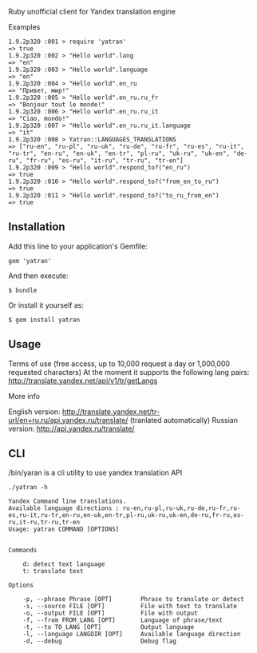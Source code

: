 Ruby unofficial client for Yandex translation engine


Examples


    1.9.2p320 :001 > require 'yatran'
    => true
    1.9.2p320 :002 > "Hello world".lang
    => "en"
    1.9.2p320 :003 > "Hello world".language
    => "en"
    1.9.2p320 :004 > "Hello world".en_ru
    => "Привет, мир!"
    1.9.2p320 :005 > "Hello world".en_ru.ru_fr
    => "Bonjour tout le monde!"
    1.9.2p320 :006 > "Hello world".en_ru.ru_it
    => "Ciao, mondo!"
    1.9.2p320 :007 > "Hello world".en_ru.ru_it.language
    => "it"
    1.9.2p320 :008 > Yatran::LANGUAGES_TRANSLATIONS
    => ["ru-en", "ru-pl", "ru-uk", "ru-de", "ru-fr", "ru-es", "ru-it", "ru-tr", "en-ru", "en-uk", "en-tr", "pl-ru", "uk-ru", "uk-en", "de-ru", "fr-ru", "es-ru", "it-ru", "tr-ru", "tr-en"]
    1.9.2p320 :009 > "Hello world".respond_to?("en_ru")
    => true
    1.9.2p320 :010 > "Hello world".respond_to?("from_en_to_ru")
    => true
    1.9.2p320 :011 > "Hello world".respond_to?("to_ru_from_en")
    => true




## Installation

Add this line to your application's Gemfile:

    gem 'yatran'

And then execute:

    $ bundle

Or install it yourself as:

    $ gem install yatran

## Usage

 Terms of use (free access, up to 10,000 request a day or 1,000,000 requested characters)
 At the moment it supports the following lang pairs:
 http://translate.yandex.net/api/v1/tr/getLangs

 More info

 English version: http://translate.yandex.net/tr-url/en+ru.ru/api.yandex.ru/translate/  (tranlated automatically)
 Russian version: http://api.yandex.ru/translate/


## CLI 
/bin/yaran is a cli utility to use yandex translation API 

    ./yatran -h
 
    Yandex Command line translations.
    Available language directions : ru-en,ru-pl,ru-uk,ru-de,ru-fr,ru-es,ru-it,ru-tr,en-ru,en-uk,en-tr,pl-ru,uk-ru,uk-en,de-ru,fr-ru,es-ru,it-ru,tr-ru,tr-en
    Usage: yatran COMMAND [OPTIONS]


    Commands

        d: detect text language
        t: translate text

    Options
    
        -p, --phrase Phrase [OPT]        Phrase to translate or detect
        -s, --source FILE [OPT]          File with text to translate
        -o, --output FILE [OPT]          File with output
        -f, --from FROM_LANG [OPT]       Language of phrase/text 
        -t, --to TO_LANG [OPT]           Output language 
        -l, --language LANGDIR [OPT]     Available language direction
        -d, --debug                      Debug flag   



